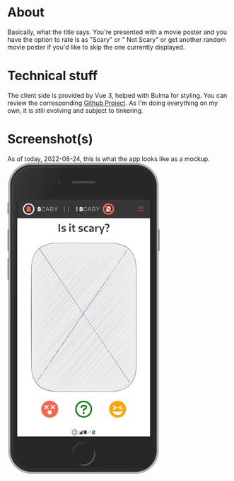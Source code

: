 # About
Basically, what the title says. You're presented with a movie poster and you have the option to rate is as "Scary" or "
Not Scary" or get another random movie poster if you'd like to skip the one currently displayed.

# Technical stuff
The client side is provided by Vue 3, helped with Bulma for styling.
You can review the corresponding [Github Project](https://github.com/users/shun-thomar/projects/5).
As I'm doing everything on my own, it is still evolving and subject to tinkering.

# Screenshot(s)
As of today, 2022-08-24, this is what the app looks like as a mockup.
![Mockup](https://github.com/shun-thomar/scary-or-not/blob/main/client/devlog/mockups/iPhone%206_7_8_mockup.png)
